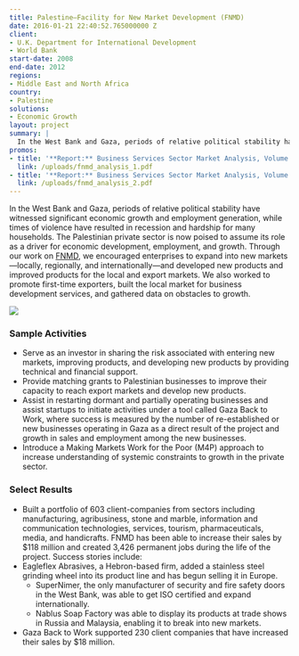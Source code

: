 ```yaml
---
title: Palestine—Facility for New Market Development (FNMD)
date: 2016-01-21 22:40:52.765000000 Z
client:
- U.K. Department for International Development
- World Bank
start-date: 2008
end-date: 2012
regions:
- Middle East and North Africa
country:
- Palestine
solutions:
- Economic Growth
layout: project
summary: |
  In the West Bank and Gaza, periods of relative political stability have witnessed significant economic growth and employment generation, while times of violence have resulted in recession and hardship for many households. The Palestinian private sector is now poised to assume its role as a driver for economic development, employment, and growth.
promos:
- title: '**Report:** Business Services Sector Market Analysis, Volume 1'
  link: /uploads/fnmd_analysis_1.pdf
- title: '**Report:** Business Services Sector Market Analysis, Volume 2'
  link: /uploads/fnmd_analysis_2.pdf
---
```

In the West Bank and Gaza, periods of relative political stability have witnessed significant economic growth and employment generation, while times of violence have resulted in recession and hardship for many households. The Palestinian private sector is now poised to assume its role as a driver for economic development, employment, and growth. Through our work on [FNMD][1], we encouraged enterprises to expand into new markets—locally, regionally, and internationally—and developed new products and improved products for the local and export markets. We also worked to promote first-time exporters, built the local market for business development services, and gathered data on obstacles to growth.

![][2]

###  Sample Activities

* Serve as an investor in sharing the risk associated with entering new markets, improving products, and developing new products by providing technical and financial support.
* Provide matching grants to Palestinian businesses to improve their capacity to reach export markets and develop new products.
* Assist in restarting dormant and partially operating businesses and assist startups to initiate activities under a tool called Gaza Back to Work, where success is measured by the number of re-established or new businesses operating in Gaza as a direct result of the project and growth in sales and employment among the new businesses.
* Introduce a Making Markets Work for the Poor (M4P) approach to increase understanding of systemic constraints to growth in the private sector.

###  Select Results

* Built a portfolio of 603 client-companies from sectors including manufacturing, agribusiness, stone and marble, information and communication technologies, services, tourism, pharmaceuticals, media, and handicrafts. FNMD has been able to increase their sales by $118 million and created 3,426 permanent jobs during the life of the project. Success stories include:
* Eagleflex Abrasives, a Hebron-based firm, added a stainless steel grinding wheel into its product line and has begun selling it in Europe.
    * SuperNimer, the only manufacturer of security and fire safety doors in the West Bank, was able to get ISO certified and expand internationally.
    * Nablus Soap Factory was able to display its products at trade shows in Russia and Malaysia, enabling it to break into new markets.
* Gaza Back to Work supported 230 client companies that have increased their sales by $18 million.

[1]: http://www.fnmd.ps/
[2]: /assets/images/projects/fnmdinner.jpg
